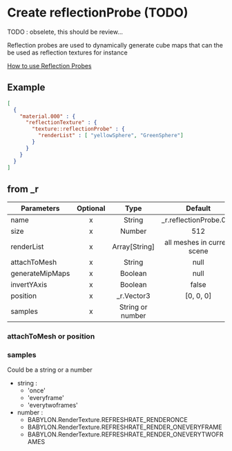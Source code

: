 # Create reflectionProbe (TODO)

TODO : obselete, this should be review...

Reflection probes are used to dynamically generate cube maps that can the be used as reflection textures for instance

[How to use Reflection Probes](https://doc.babylonjs.com/how_to/how_to_use_reflection_probes)


## Example
```json
[
  { 
    "material.000" : {
      "reflectionTexture" : {
        "texture::reflectionProbe" : {
          "renderList" : [ "yellowSphere", "GreenSphere"]
        }
      }
    }
  }
]
```

## from _r 

| Parameters | Optional | Type | Default |
| ---------- |:--------:|:----:|:-------:|
| name | x | String |_r.reflectionProbe.00X | 
| size | x | Number | 512 |
| renderList | x | Array[String] | all meshes in current scene |
| attachToMesh | x | String | null |
| generateMipMaps | x | Boolean | null | 
| invertYAxis | x | Boolean | false |
| position | x | _r.Vector3 | [0, 0, 0] |
| samples | x | String or number | |

### attachToMesh or position

### samples
Could be a string or a number 
* string :
    * 'once'
    * 'everyframe'
    * 'everytwoframes' 
* number : 
    * BABYLON.RenderTexture.REFRESHRATE_RENDERONCE
    * BABYLON.RenderTexture.REFRESHRATE_RENDER_ONEVERYFRAME
    * BABYLON.RenderTexture.REFRESHRATE_RENDER_ONEVERYTWOFRAMES  




